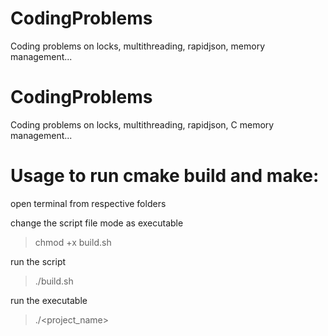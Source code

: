# CodingProblems
Coding problems on locks, multithreading, rapidjson, memory management...

# CodingProblems
Coding problems on locks, multithreading, rapidjson, C memory management...

# Usage to run cmake build and make:
open terminal from respective folders

change the script file mode as executable  
>chmod +x build.sh

run the script  
>./build.sh

run the executable
>./<project_name>

